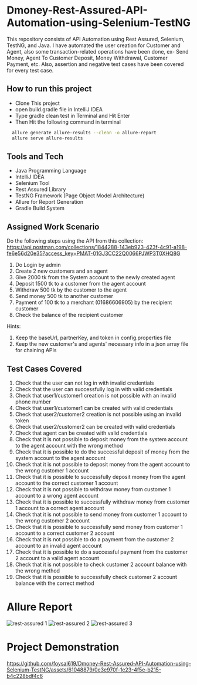 # Dmoney-Rest-Assured-API-Automation-using-Selenium-TestNG
This repository consists of API Automation using Rest Assured, Selenium, TestNG, and Java. I have automated the user creation for Customer and Agent, also some transaction-related operations have been done, ex- Send Money, Agent To Customer Deposit, Money Withdrawal, Customer Payment, etc. Also, assertion and negative test cases have been covered for every test case.

## How to run this project

- Clone This project
- open build.gradle file in IntelliJ IDEA
- Type gradle clean test in Terminal and Hit Enter
- Then Hit the following command in terminal

```bash
  allure generate allure-results --clean -o allure-report
  allure serve allure-results
```

## Tools and Tech
- Java Programming Language
- IntelliJ IDEA
- Selenium Tool
- Rest Assured Library
- TestNG Framework (Page Object Model Architecture)
- Allure for Report Generation
- Gradle Build System

## Assigned Work Scenario
Do the following steps using the API from this collection:
https://api.postman.com/collections/1844288-143eb923-423f-4c91-a198-fe6e56d20e35?access_key=PMAT-01GJ3CC22Q0066PJWP3T0XHQ8G

1. Do Login by admin
2. Create 2 new customers and an agent
3. Give 2000 tk from the System account to the newly created agent
4. Deposit 1500 tk to a customer from the agent account
5. Withdraw 500 tk by the customer to the agent
6. Send money 500 tk to another customer
7. Payment of 100 tk to a merchant (01686606905) by the recipient customer
8. Check the balance of the recipient customer

Hints:
1. Keep the baseUrl, partnerKey, and token in config.properties file
2. Keep the new customer's and agents' necessary  info in a json array file for chaining APIs

## Test Cases Covered
1. Check that the user can not log in with invalid credentials
2. Check that the user can successfully log in with valid credentials
3. Check that user1/customer1 creation is not possible with an invalid phone number
4. Check that user1/customer1 can be created with valid credentials
5. Check that user2/customer2 creation is not possible using an invalid token
6. Check that user2/customer2 can be created with valid credentials
7. Check that agent can be created with valid credentials
8. Check that it is not possible to deposit money from the system account to the agent account with the wrong method
9. Check that it is possible to do the successful deposit of money from the system account to the agent account
10. Check that it is not possible to deposit money from the agent account to the wrong customer 1 account
11. Check that it is possible to successfully deposit money from the agent account to the correct customer 1 account
12. Check that it is not possible to withdraw money from customer 1 account to a wrong agent account
13. Check that it is possible to successfully withdraw money from customer 1 account to a correct agent account
14. Check that it is not possible to send money from customer 1 account to the wrong customer 2 account
15. Check that it is possible to successfully send money from customer 1 account to a correct customer 2 account
16. Check that it is not possible to do a payment from the customer 2 account to an invalid agent account
17. Check that it is possible to do a successful payment from the customer 2 account to a valid agent account
18. Check that it is not possible to check customer 2 account balance with the wrong method
19. Check that it is possible to successfully check customer 2 account balance with the correct method
 
# Allure Report
![rest-assured 1](https://github.com/foysal619/Dmoney-Rest-Assured-API-Automation-using-Selenium-TestNG/assets/61048879/48fde995-94e7-4e36-8e2f-70904ab83015)
![rest-assured 2](https://github.com/foysal619/Dmoney-Rest-Assured-API-Automation-using-Selenium-TestNG/assets/61048879/ec4ac2fa-d165-478e-aaef-077d2e6fcc25)
![rest-assured 3](https://github.com/foysal619/Dmoney-Rest-Assured-API-Automation-using-Selenium-TestNG/assets/61048879/71b6db0c-ab9e-410d-a37d-23f5a1a3025b)

# Project Demonstration
https://github.com/foysal619/Dmoney-Rest-Assured-API-Automation-using-Selenium-TestNG/assets/61048879/0e3e970f-1e23-4f5e-b215-b4c228bdf4c6











